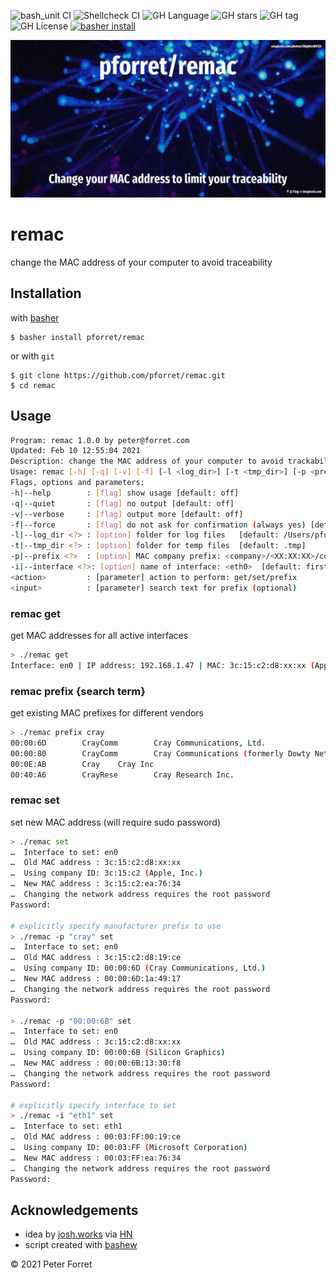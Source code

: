 ![bash_unit CI](https://github.com/pforret/remac/workflows/bash_unit%20CI/badge.svg)
![Shellcheck CI](https://github.com/pforret/remac/workflows/Shellcheck%20CI/badge.svg)
![GH Language](https://img.shields.io/github/languages/top/pforret/remac)
![GH stars](https://img.shields.io/github/stars/pforret/remac)
![GH tag](https://img.shields.io/github/v/tag/pforret/remac)
![GH License](https://img.shields.io/github/license/pforret/remac)
[![basher install](https://img.shields.io/badge/basher-install-white?logo=gnu-bash&style=flat)](https://basher.gitparade.com/package/)

![remac](assets/remac.jpg)

# remac

change the MAC address of your computer to avoid traceability

## Installation

with [basher](https://github.com/basherpm/basher)

	$ basher install pforret/remac

or with `git`

	$ git clone https://github.com/pforret/remac.git
	$ cd remac

## Usage

```bash
Program: remac 1.0.0 by peter@forret.com
Updated: Feb 10 12:55:04 2021
Description: change the MAC address of your computer to avoid trackability
Usage: remac [-h] [-q] [-v] [-f] [-l <log_dir>] [-t <tmp_dir>] [-p <prefix>] [-i <interface>] <action> <input?>
Flags, options and parameters:
-h|--help        : [flag] show usage [default: off]
-q|--quiet       : [flag] no output [default: off]
-v|--verbose     : [flag] output more [default: off]
-f|--force       : [flag] do not ask for confirmation (always yes) [default: off]
-l|--log_dir <?> : [option] folder for log files   [default: /Users/pforret/log/remac]
-t|--tmp_dir <?> : [option] folder for temp files  [default: .tmp]
-p|--prefix <?>  : [option] MAC company prefix: <company>/<XX:XX:XX>/copy  [default: copy]
-i|--interface <?>: [option] name of interface: <eth0>  [default: first]
<action>         : [parameter] action to perform: get/set/prefix
<input>          : [parameter] search text for prefix (optional)

```
### remac get

get MAC addresses for all active interfaces
```bash
> ./remac get
Interface: en0 | IP address: 192.168.1.47 | MAC: 3c:15:c2:d8:xx:xx (Apple, Inc.)
```

### remac prefix {search term}

get existing MAC prefixes for different vendors

```bash
> ./remac prefix cray
00:00:6D        CrayComm        Cray Communications, Ltd.
00:00:80        CrayComm        Cray Communications (formerly Dowty Network Services)   # [Also shows as "Harris (3M) (new)" and/or "Imagen(?)" elsewhere]
00:0E:AB        Cray    Cray Inc
00:40:A6        CrayRese        Cray Research Inc. 
```

### remac set

set new MAC address (will require sudo password)

```bash
> ./remac set 
…  Interface to set: en0
…  Old MAC address : 3c:15:c2:d8:xx:xx
…  Using company ID: 3c:15:c2 (Apple, Inc.)
…  New MAC address : 3c:15:c2:ea:76:34
…  Changing the network address requires the root password
Password:

# explicitly specify manufacturer prefix to use
> ./remac -p "cray" set
…  Interface to set: en0
…  Old MAC address : 3c:15:c2:d8:19:ce
…  Using company ID: 00:00:6D (Cray Communications, Ltd.)
…  New MAC address : 00:00:6D:1a:49:17
…  Changing the network address requires the root password
Password:

> ./remac -p "00:00:6B" set
…  Interface to set: en0
…  Old MAC address : 3c:15:c2:d8:xx:xx
…  Using company ID: 00:00:6B (Silicon Graphics)
…  New MAC address : 00:00:6B:13:30:f8
…  Changing the network address requires the root password
Password:

# explicitly specify interface to set
> ./remac -i "eth1" set
…  Interface to set: eth1
…  Old MAC address : 00:03:FF:00:19:ce
…  Using company ID: 00:03:FF (Microsoft Corporation)
…  New MAC address : 00:03:FF:ea:76:34
…  Changing the network address requires the root password
Password:


```

## Acknowledgements

* idea by [josh.works](https://josh.works/shell-script-basics-change-mac-address#figure-out-which-adapter-your-machine-is-using-to-connect-to-the-wifi) via [HN](https://news.ycombinator.com/item?id=26060152)
* script created with [bashew](https://github.com/pforret/bashew)

&copy; 2021 Peter Forret
